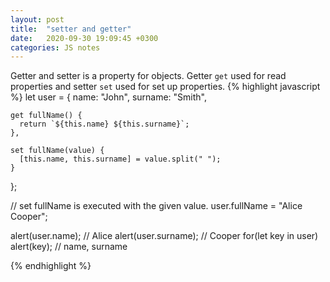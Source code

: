 ```yaml
---
layout: post
title:  "setter and getter"
date:   2020-09-30 19:09:45 +0300
categories: JS notes
---
```

Getter and setter is a property for objects. Getter `get` used for read properties and setter `set` used for set up properties.
{% highlight javascript %}
let user = {
    name: "John",
    surname: "Smith",
  
    get fullName() {
      return `${this.name} ${this.surname}`;
    },
  
    set fullName(value) {
      [this.name, this.surname] = value.split(" ");
    }
  };
  
  // set fullName is executed with the given value.
  user.fullName = "Alice Cooper";
  
  alert(user.name); // Alice
  alert(user.surname); // Cooper
  for(let key in user) alert(key); // name, surname

{% endhighlight %}